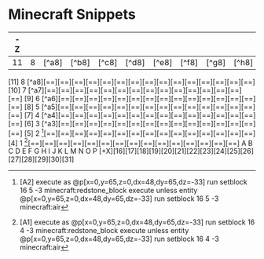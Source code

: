 # Minecraft Snippets
|-Z||||||||||||||||||
|---|---|---|---|---|---|---|---|---|---|---|---|---|---|---|---|---|---|
|11|8|[^a8]|[^b8]|[^c8]|[^d8]|[^e8]|[^f8]|[^g8]|[^h8]|[^i8]|[^j8]|[^k8]|[^l8]|[^m8]|[^n8]|[^o8]|[^p8]|

[11]    8 [^a8][==][==][==][==][==][==][==][==][==][==][==][==][==][==][==]
[10]    7 [^a7][==][==][==][==][==][==][==][==][==][==][==][==][==][==][==]
[9]     6 [^a6][==][==][==][==][==][==][==][==][==][==][==][==][==][==][==]
[8]     5 [^a5][==][==][==][==][==][==][==][==][==][==][==][==][==][==][==]
[7]     4 [^a4][==][==][==][==][==][==][==][==][==][==][==][==][==][==][==]
[6]     3 [^a3][==][==][==][==][==][==][==][==][==][==][==][==][==][==][==]
[5]     2 [^a2][==][==][==][==][==][==][==][==][==][==][==][==][==][==][==]
[4]     1 [^a1][==][==][==][==][==][==][==][==][==][==][==][==][==][==][==]
           A   B   C   D   E   F   G   H   I   J   K   L   M   N   O   P
      [+X][16][17][18][19][20][21][22][23][24][25][26][27][28][29][30][31]

[^a1]: [A1]
    execute as @p[x=0,y=65,z=0,dx=48,dy=65,dz=-33] run setblock 16 4 -3 minecraft:redstone_block
    execute unless entity @p[x=0,y=65,z=0,dx=48,dy=65,dz=-33] run setblock 16 4 -3 minecraft:air

[^a2]: [A2]
    execute as @p[x=0,y=65,z=0,dx=48,dy=65,dz=-33] run setblock 16 5 -3 minecraft:redstone_block
    execute unless entity @p[x=0,y=65,z=0,dx=48,dy=65,dz=-33] run setblock 16 5 -3 minecraft:air